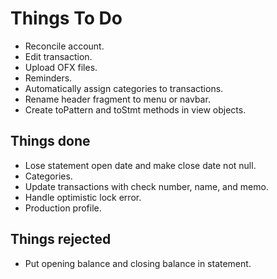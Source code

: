 # Things To Do

* Reconcile account.
* Edit transaction.
* Upload OFX files.
* Reminders.
* Automatically assign categories to transactions.
* Rename header fragment to menu or navbar.
* Create toPattern and toStmt methods in view objects.

## Things done

* Lose statement open date and make close date not null.
* Categories.
* Update transactions with check number, name, and memo.
* Handle optimistic lock error.
* Production profile.

## Things rejected

* Put opening balance and closing balance in statement.
